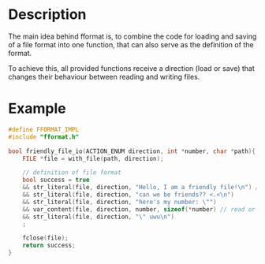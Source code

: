 # Description
The main idea behind fformat is, to combine the code for loading and saving of a file format into one function, that can also serve as the definition of the format.

To achieve this, all provided functions receive a direction (load or save) that changes their behaviour between reading and writing files.

# Example
```c
#define FFORMAT_IMPL
#include "fformat.h"

bool friendly_file_io(ACTION_ENUM direction, int *number, char *path){
    FILE *file = with_file(path, direction);

    // definition of file format
    bool success = true
    && str_literal(file, direction, "Hello, I am a friendly file!\n") // write or assert strings
    && str_literal(file, direction, "can we be friends?? <.<\n")
    && str_literal(file, direction, "here's my number: \"")
    && var_content(file, direction, number, sizeof(*number) // read or write data
    && str_literal(file, direction, "\" uwu\n")
    ;

    fclose(file);
    return success;
}
```

